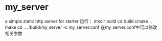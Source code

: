 # my_server
a simple static http server for starter
运行：
mkdir build 
cd build
cmake .. 
make
cd .. 
./build/my_server -c my_server.conf
在my_server.conf中可以修改相关参数
